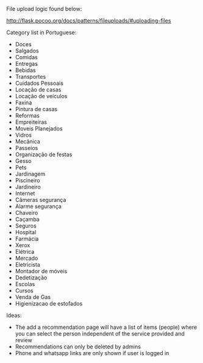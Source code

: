 File upload logic found below:

http://flask.pocoo.org/docs/patterns/fileuploads/#uploading-files

Category list in Portuguese:

- Doces
- Salgados
- Comidas
- Entregas
- Bebidas
- Transportes
- Cuidados Pessoais
- Locação de casas
- Locação de veículos
- Faxina
- Pintura de casas
- Reformas
- Empreiteiras
- Moveis Planejados
- Vidros
- Mecânica
- Passeios
- Organização de festas
- Gesso
- Pets
- Jardinagem 
- Piscineiro 
- Jardineiro
- Internet
- Câmeras segurança 
- Alarme segurança
- Chaveiro 
- Caçamba 
- Seguros
- Hospital 
- Farmácia 
- Xerox
- Elétrica 
- Mercado
- Eletricista
- Montador de móveis
- Dedetização 
- Escolas
- Cursos
- Venda de Gas
- Higienizacao de estofados


Ideas:

- The add a recommendation page will have a list of items (people) where you can select the person independent of the service provided and review
- Recommendations can only be deleted by admins
- Phone and whatsapp links are only shown if user is logged in